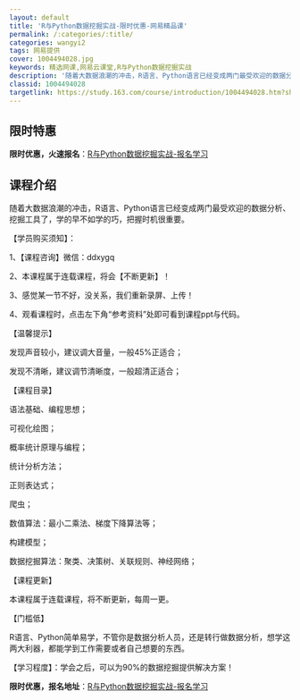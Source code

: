 ```yaml
---
layout: default
title: 'R与Python数据挖掘实战-限时优惠-网易精品课'
permalink: /:categories/:title/
categories: wangyi2
tags: 网易提供
cover: 1004494028.jpg
keywords: 精选网课,网易云课堂,R与Python数据挖掘实战
description: '随着大数据浪潮的冲击，R语言、Python语言已经变成两门最受欢迎的数据分析、挖掘工具了，学的早不如学的巧，把握时机很重'
classid: 1004494028
targetlink: https://study.163.com/course/introduction/1004494028.htm?share=1&shareId=1025206652&utm_campaign=share&utm_medium=iphoneShare&utm_source=&utm_u=1025206652
---
```


## 限时特惠

**限时优惠，火速报名**：[R与Python数据挖掘实战-报名学习](https://study.163.com/course/introduction/1004494028.htm?share=1&shareId=1025206652&utm_campaign=share&utm_medium=iphoneShare&utm_source=&utm_u=1025206652)

## 课程介绍

随着大数据浪潮的冲击，R语言、Python语言已经变成两门最受欢迎的数据分析、挖掘工具了，学的早不如学的巧，把握时机很重要。



【学员购买须知】：

1、【课程咨询】微信：ddxygq

2、本课程属于连载课程，将会【不断更新】！

3、感觉某一节不好，没关系，我们重新录屏、上传！

4、观看课程时，点击左下角“参考资料”处即可看到课程ppt与代码。



【温馨提示】

发现声音较小，建议调大音量，一般45%正适合；

发现不清晰，建议调节清晰度，一般超清正适合；



【课程目录】

语法基础、编程思想；

可视化绘图；

概率统计原理与编程；

统计分析方法；

正则表达式；

爬虫；

数值算法：最小二乘法、梯度下降算法等；

构建模型；

数据挖掘算法：聚类、决策树、关联规则、神经网络；



【课程更新】

本课程属于连载课程，将不断更新，每周一更。



【门槛低】

R语言、Python简单易学，不管你是数据分析人员，还是转行做数据分析，想学这两大利器，都能学到工作需要或者自己想要的东西。



【学习程度】：学会之后，可以为90%的数据挖掘提供解决方案！

**限时优惠，报名地址**：[R与Python数据挖掘实战-报名学习](https://study.163.com/course/introduction/1004494028.htm?share=1&shareId=1025206652&utm_campaign=share&utm_medium=iphoneShare&utm_source=&utm_u=1025206652)

